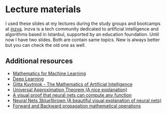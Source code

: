 # Lecture materials

I used these slides at my lectures during the study groups and bootcamps at [inzva](https://inzva.com). inzva is a tech community dedicated to artificial intelligence and algorithms based in Istanbul, supported by an education foundation. 
Until now I have two slides. Both are contain same topics. New is always better but you can check the old one as well.

## Additional resources

- [Mathematics for Machine Learning](https://mml-book.github.io/book/mml-book.pdf)
- [Deep Learning](https://www.deeplearningbook.org/front_matter.pdf)
- [Gitta Kuytniok - The Mathematics of Artificial Intelligence](https://arxiv.org/pdf/2203.08890.pdf)
- [Universal Approximation Theorem (A nice explanation)](https://www.youtube.com/watch?v=Ijqkc7OLenI)
- [A visual proof that neural nets can compute any function](http://neuralnetworksanddeeplearning.com/chap4.html)
- [Neural Nets 3blue1brown (A beautiful visual explanation of neural nets)](https://www.youtube.com/playlist?list=PLZHQObOWTQDNU6R1_67000Dx_ZCJB-3pi)
- [Forward and Backward propagation mathematical operations](https://github.com/sarperyn/neuralnets-notes/blob/main/NN.pdf)
